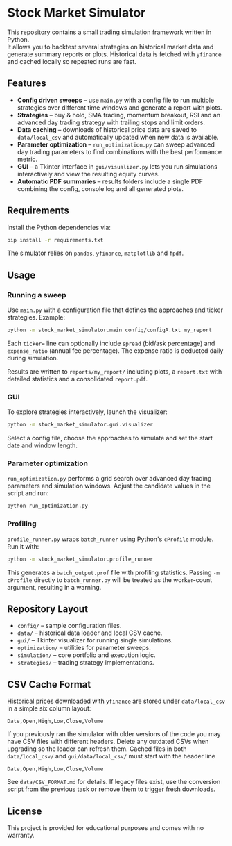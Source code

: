 # Stock Market Simulator

This repository contains a small trading simulation framework written in Python.  
It allows you to backtest several strategies on historical market data and generate
summary reports or plots.  Historical data is fetched with `yfinance` and cached
locally so repeated runs are fast.

## Features
- **Config driven sweeps** – use `main.py` with a config file to run multiple
  strategies over different time windows and generate a report with plots.
- **Strategies** – buy & hold, SMA trading, momentum breakout, RSI and an
  advanced day trading strategy with trailing stops and limit orders.
- **Data caching** – downloads of historical price data are saved to
  `data/local_csv` and automatically updated when new data is available.
- **Parameter optimization** – `run_optimization.py` can sweep advanced day
  trading parameters to find combinations with the best performance metric.
- **GUI** – a Tkinter interface in `gui/visualizer.py` lets you run simulations
  interactively and view the resulting equity curves.
- **Automatic PDF summaries** – results folders include a single PDF combining
  the config, console log and all generated plots.

## Requirements
Install the Python dependencies via:

```bash
pip install -r requirements.txt
```

The simulator relies on `pandas`, `yfinance`, `matplotlib` and `fpdf`.

## Usage
### Running a sweep
Use `main.py` with a configuration file that defines the approaches and ticker
strategies.  Example:

```bash
python -m stock_market_simulator.main config/configA.txt my_report
```

Each `ticker=` line can optionally include `spread` (bid/ask percentage) and
`expense_ratio` (annual fee percentage).  The expense ratio is deducted daily
during simulation.

Results are written to `reports/my_report/` including plots, a `report.txt`
with detailed statistics and a consolidated `report.pdf`.

### GUI
To explore strategies interactively, launch the visualizer:

```bash
python -m stock_market_simulator.gui.visualizer
```

Select a config file, choose the approaches to simulate and set the start date
and window length.

### Parameter optimization
`run_optimization.py` performs a grid search over advanced day trading
parameters and simulation windows.  Adjust the candidate values in the script
and run:

```bash
python run_optimization.py
```

### Profiling
`profile_runner.py` wraps `batch_runner` using Python's `cProfile` module. Run it with:

```bash
python -m stock_market_simulator.profile_runner
```

This generates a `batch_output.prof` file with profiling statistics.
Passing `-m cProfile` directly to `batch_runner.py` will be treated as the
worker-count argument, resulting in a warning.

## Repository Layout
- `config/` – sample configuration files.
- `data/` – historical data loader and local CSV cache.
- `gui/` – Tkinter visualizer for running single simulations.
- `optimization/` – utilities for parameter sweeps.
- `simulation/` – core portfolio and execution logic.
- `strategies/` – trading strategy implementations.

## CSV Cache Format
Historical prices downloaded with `yfinance` are stored under
`data/local_csv` in a simple six column layout:

```
Date,Open,High,Low,Close,Volume
```

If you previously ran the simulator with older versions of the code you may
have CSV files with different headers.  Delete any outdated CSVs when
upgrading so the loader can refresh them.  Cached files in both
`data/local_csv/` and `gui/data/local_csv/` must start with the header line

```
Date,Open,High,Low,Close,Volume
```

See `data/CSV_FORMAT.md` for details.  If legacy files exist, use the
conversion script from the previous task or remove them to trigger fresh
downloads.

## License
This project is provided for educational purposes and comes with no warranty.

